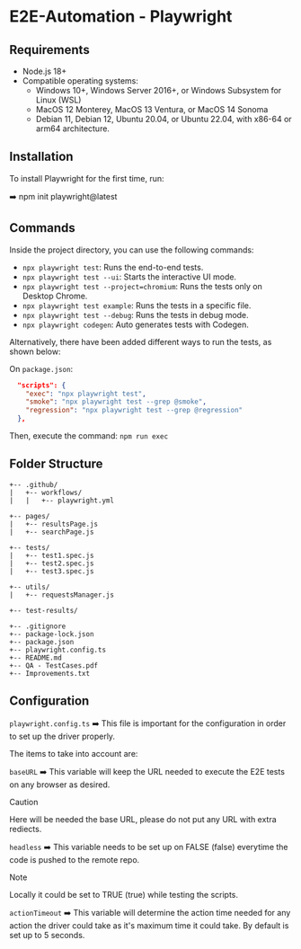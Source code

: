 # E2E-Automation - Playwright

## Requirements
- Node.js 18+
- Compatible operating systems:
  - Windows 10+, Windows Server 2016+, or Windows Subsystem for Linux (WSL)
  - MacOS 12 Monterey, MacOS 13 Ventura, or MacOS 14 Sonoma
  - Debian 11, Debian 12, Ubuntu 20.04, or Ubuntu 22.04, with x86-64 or arm64 architecture.

## Installation
To install Playwright for the first time, run:

➡️ npm init playwright@latest

## Commands
Inside the project directory, you can use the following commands:

- `npx playwright test`: Runs the end-to-end tests.
- `npx playwright test --ui`: Starts the interactive UI mode.
- `npx playwright test --project=chromium`: Runs the tests only on Desktop Chrome.
- `npx playwright test example`: Runs the tests in a specific file.
- `npx playwright test --debug`: Runs the tests in debug mode.
- `npx playwright codegen`: Auto generates tests with Codegen.

Alternatively, there have been added different ways to run the tests, as shown below:

On `package.json`:
```json
  "scripts": {
    "exec": "npx playwright test",
    "smoke": "npx playwright test --grep @smoke",
    "regression": "npx playwright test --grep @regression"
  },
```

Then, execute the command: `npm run exec`

## Folder Structure

    +-- .github/
    |   +-- workflows/
    |   |   +-- playwright.yml
    
    +-- pages/
    |   +-- resultsPage.js
    |   +-- searchPage.js
    
    +-- tests/
    |   +-- test1.spec.js
    |   +-- test2.spec.js
    |   +-- test3.spec.js
    
    +-- utils/
    |   +-- requestsManager.js
    
    +-- test-results/
    
    +-- .gitignore
    +-- package-lock.json
    +-- package.json
    +-- playwright.config.ts
    +-- README.md
    +-- QA - TestCases.pdf
    +-- Improvements.txt

## Configuration
`playwright.config.ts` ➡️ This file is important for the configuration in order to set up the driver properly.

The items to take into account are:

`baseURL` ➡️ This variable will keep the URL needed to execute the E2E tests on any browser as desired.

> [!CAUTION]
> Here will be needed the base URL, please do not put any URL with extra rediects.

`headless` ➡️ This variable needs to be set up on FALSE (false) everytime the code is pushed to the remote repo.

> [!NOTE]
> Locally it could be set to TRUE (true) while testing the scripts.

`actionTimeout` ➡️ This variable will determine the action time needed for any action the driver could take as it's maximum time it could take. By default is set up to 5 seconds.
